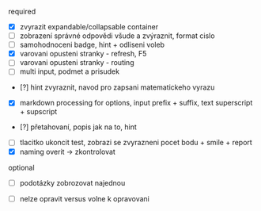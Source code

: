 required
- [x] zvyrazit expandable/collapsable container
- [ ] zobrazení správné odpovědi všude a zvýraznit, format cislo 
- [ ] samohodnoceni badge, hint + odliseni voleb 
- [x] varovani opusteni stranky - refresh, F5
- [ ] varovani opusteni stranky - routing
- [ ] multi input, podmet a prisudek

- [?] hint zvyraznit, navod pro zapsani matematickeho vyrazu
- [x] markdown processing for options, input prefix + suffix,  text superscript + supscript
- [?] přetahovaní, popis jak na to, hint
- [ ] tlacitko ukoncit test, zobrazi se zvyrazneni pocet bodu + smile + report
- [x] naming overit -> zkontrolovat

optional
- [ ] podotázky zobrozovat najednou
- [ ] nelze opravit versus volne k opravovani

